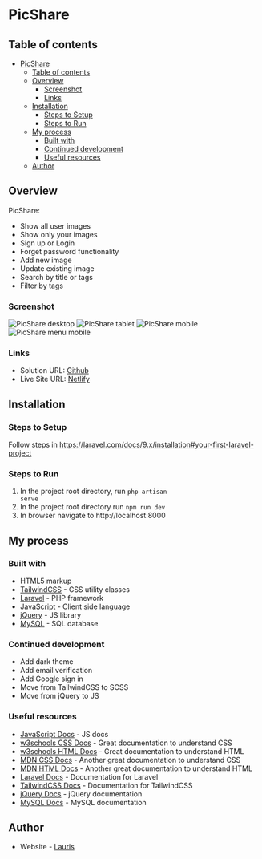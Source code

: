# PicShare

## Table of contents

- [PicShare](#picshare)
  - [Table of contents](#table-of-contents)
  - [Overview](#overview)
    - [Screenshot](#screenshot)
    - [Links](#links)
  - [Installation](#installation)
    - [Steps to Setup](#steps-to-setup)
    - [Steps to Run](#steps-to-run)
  - [My process](#my-process)
    - [Built with](#built-with)
    - [Continued development](#continued-development)
    - [Useful resources](#useful-resources)
  - [Author](#author)

## Overview

PicShare:

-   Show all user images
-   Show only your images
-   Sign up or Login
-   Forget password functionality
-   Add new image
-   Update existing image
-   Search by title or tags
-   Filter by tags

### Screenshot

![PicShare desktop](https://user-images.githubusercontent.com/85683069/193223608-51366e9f-9913-4221-b7ab-c16e7324cf10.png)
![PicShare tablet](https://user-images.githubusercontent.com/85683069/193223595-cba31774-f655-4159-b2a9-cf3d5b5fd9fa.png)
![PicShare mobile](https://user-images.githubusercontent.com/85683069/193223606-1c1e4369-1468-4a3b-8978-3816ccc25aca.jpg)
![PicShare menu mobile](https://user-images.githubusercontent.com/85683069/193223603-54a90111-cdf8-4bff-bf2c-828cff7a8e24.png)

### Links

-   Solution URL: [Github](https://github.com/lauriselvijs/pic-share)
-   Live Site URL: [Netlify](https://b2cf56-portfolio-react.netlify.app/projects)

## Installation

### Steps to Setup

Follow steps in https://laravel.com/docs/9.x/installation#your-first-laravel-project

### Steps to Run

1. In the project root directory, run <code>php artisan serve</code>
2. In the project root directory run <code>npm run dev</code>
3. In browser navigate to http://localhost:8000

## My process

### Built with

-   HTML5 markup
-   [TailwindCSS](https://tailwindcss.com/) - CSS utility classes
-   [Laravel](https://laravel.com/) - PHP framework
-   [JavaScript](https://developer.mozilla.org/en-US/docs/Web/JavaScript) - Client side language
-   [jQuery](https://jquery.com/) - JS library
-   [MySQL](https://www.mysql.com/) - SQL database

### Continued development

-   Add dark theme
-   Add email verification
-   Add Google sign in
-   Move from TailwindCSS to SCSS
-   Move from jQuery to JS

### Useful resources

-   [JavaScript Docs](https://developer.mozilla.org/en-US/docs/Web/JavaScript) - JS docs
-   [w3schools CSS Docs](https://www.w3schools.com/css/default.asp) - Great documentation to understand CSS
-   [w3schools HTML Docs](https://www.w3schools.com/html/default.asp) - Great documentation to understand HTML
-   [MDN CSS Docs](https://developer.mozilla.org/en-US/docs/Web/CSS) - Another great documentation to understand CSS
-   [MDN HTML Docs](https://developer.mozilla.org/en-US/docs/Web/HTML) - Another great documentation to understand HTML
-   [Laravel Docs](https://laravel.com/docs/9.x) - Documentation for Laravel
-   [TailwindCSS Docs](https://tailwindcss.com/docs/installation) - Documentation for TailwindCSS
-   [jQuery Docs](https://api.jquery.com/) - jQuery documentation
-   [MySQL Docs](https://www.mysql.com/) - MySQL documentation

## Author

-   Website - [Lauris](https://b2cf56-portfolio.netlify.app/projects)
